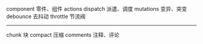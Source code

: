 component    零件、组件
actions
dispatch     派遣、调度
mutations    变异、突变
debounce     去抖动
throttle     节流阀

--------------------
chunk      块
compact    压缩
comments   注释、评论